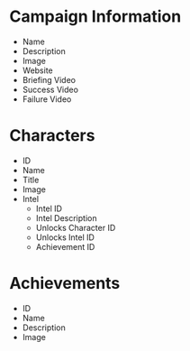 # Campaign Information
- Name
- Description
- Image
- Website
- Briefing Video
- Success Video
- Failure Video

# Characters
- ID
- Name
- Title
- Image
- Intel
    - Intel ID
    - Intel Description
    - Unlocks Character ID
    - Unlocks Intel ID
    - Achievement ID

# Achievements
- ID
- Name
- Description
- Image